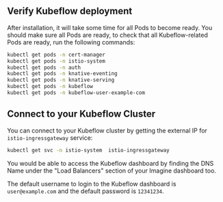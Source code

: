 ## Verify Kubeflow deployment

After installation, it will take some time for all Pods to become ready. You should make sure all Pods are ready, to check that all Kubeflow-related Pods are ready, run the following commands:

```sh
kubectl get pods -n cert-manager
kubectl get pods -n istio-system
kubectl get pods -n auth
kubectl get pods -n knative-eventing
kubectl get pods -n knative-serving
kubectl get pods -n kubeflow
kubectl get pods -n kubeflow-user-example-com
```

## Connect to your Kubeflow Cluster

You can connect to your Kubeflow cluster by getting the external IP for `istio-ingressgateway` service:

```sh
kubectl get svc -n istio-system  istio-ingressgateway
```

You would be able to access the Kubeflow dashboard by finding the DNS Name under the "Load Balancers" section of your Imagine dashboard too.

The default username to login to the Kubeflow dashboard is `user@example.com` and the default password is `12341234`.